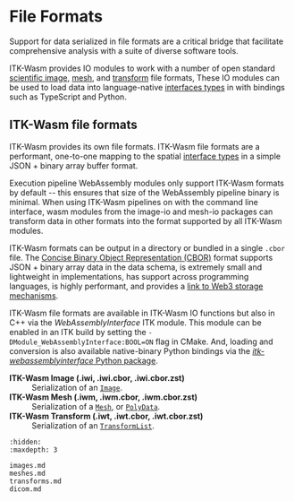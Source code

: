 # File Formats

Support for data serialized in file formats are a critical bridge that facilitate comprehensive analysis with a suite of diverse software tools.

ITK-Wasm provides IO modules to work with a number of open standard [scientific image](./images), [mesh](./meshes), and [transform](./transforms) file formats, These IO modules can be used to load data into language-native [interfaces types](/typescript/interface_types/index) in with bindings such as TypeScript and Python.

## ITK-Wasm file formats

ITK-Wasm provides its own file formats. ITK-Wasm file formats are a performant, one-to-one mapping to the spatial [interface types](/typescript/interface_types/index) in a simple JSON + binary array buffer format.

Execution pipeline WebAssembly modules only support ITK-Wasm formats by default -- this ensures that size of the WebAssembly pipeline binary is minimal. When using ITK-Wasm pipelines on with the command line interface, wasm modules from the image-io and mesh-io packages can transform data in other formats into the format supported by all ITK-Wasm modules.

ITK-Wasm formats can be output in a directory or bundled in a single `.cbor` file. The [Concise Binary Object Representation (CBOR)](https://cbor.io/) format supports JSON + binary array data in the data schema, is extremely small and lightweight in implementations, has support across programming languages, is highly performant, and provides a [link to Web3 storage mechanisms](https://ipld.io/docs/codecs/known/dag-cbor/).

ITK-Wasm file formats are available in ITK-Wasm IO functions but also in C++ via the *WebAssemblyInterface* ITK module. This module can be enabled in an ITK build by setting the `-DModule_WebAssemblyInterface:BOOL=ON` flag in CMake. And, loading and conversion is also available native-binary Python bindings via the [*itk-webassemblyinterface* Python package](https://pypi.org/project/itk-webassemblyinterface/).

<dl>
  <dt><b>ITK-Wasm Image (.iwi, .iwi.cbor, .iwi.cbor.zst)</b><dt><dd>Serialization of an <a href="../../typescript/interface_types/Image.html"><code>Image</code></a>.</dd>
  <dt><b>ITK-Wasm Mesh (.iwm, .iwm.cbor, .iwm.cbor.zst)</b><dt><dd>Serialization of a <a href="../../typescript/interface_types/Mesh.html"><code>Mesh</code></a>, or <a href="../../typescript/interface_types/PolyData.html"><code>PolyData</code></a>.</dd>
  <dt><b>ITK-Wasm Transform (.iwt, .iwt.cbor, .iwt.cbor.zst)</b><dt><dd>Serialization of an <a href="../../typescript/interface_types/TransformList.html"><code>TransformList</code></a>.</dd>
</dl>


```{toctree}
:hidden:
:maxdepth: 3

images.md
meshes.md
transforms.md
dicom.md
```
